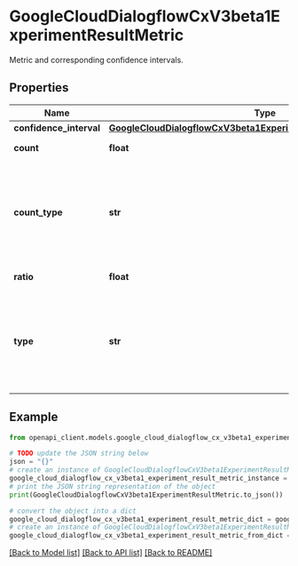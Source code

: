 # GoogleCloudDialogflowCxV3beta1ExperimentResultMetric

Metric and corresponding confidence intervals.

## Properties

Name | Type | Description | Notes
------------ | ------------- | ------------- | -------------
**confidence_interval** | [**GoogleCloudDialogflowCxV3beta1ExperimentResultConfidenceInterval**](GoogleCloudDialogflowCxV3beta1ExperimentResultConfidenceInterval.md) |  | [optional] 
**count** | **float** | Count value of a metric. | [optional] 
**count_type** | **str** | Count-based metric type. Only one of type or count_type is specified in each Metric. | [optional] 
**ratio** | **float** | Ratio value of a metric. | [optional] 
**type** | **str** | Ratio-based metric type. Only one of type or count_type is specified in each Metric. | [optional] 

## Example

```python
from openapi_client.models.google_cloud_dialogflow_cx_v3beta1_experiment_result_metric import GoogleCloudDialogflowCxV3beta1ExperimentResultMetric

# TODO update the JSON string below
json = "{}"
# create an instance of GoogleCloudDialogflowCxV3beta1ExperimentResultMetric from a JSON string
google_cloud_dialogflow_cx_v3beta1_experiment_result_metric_instance = GoogleCloudDialogflowCxV3beta1ExperimentResultMetric.from_json(json)
# print the JSON string representation of the object
print(GoogleCloudDialogflowCxV3beta1ExperimentResultMetric.to_json())

# convert the object into a dict
google_cloud_dialogflow_cx_v3beta1_experiment_result_metric_dict = google_cloud_dialogflow_cx_v3beta1_experiment_result_metric_instance.to_dict()
# create an instance of GoogleCloudDialogflowCxV3beta1ExperimentResultMetric from a dict
google_cloud_dialogflow_cx_v3beta1_experiment_result_metric_from_dict = GoogleCloudDialogflowCxV3beta1ExperimentResultMetric.from_dict(google_cloud_dialogflow_cx_v3beta1_experiment_result_metric_dict)
```
[[Back to Model list]](../README.md#documentation-for-models) [[Back to API list]](../README.md#documentation-for-api-endpoints) [[Back to README]](../README.md)


